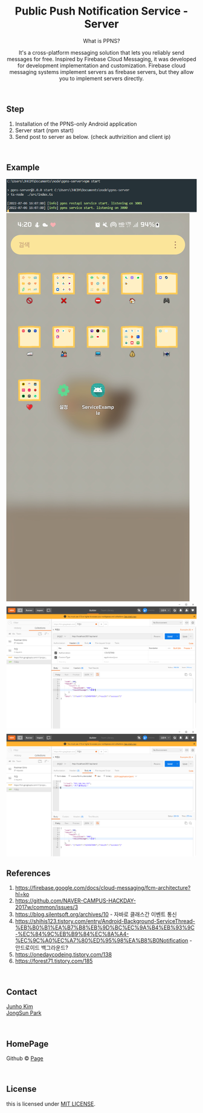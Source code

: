 # <div align="center"> Public Push Notification Service - Server </div>

<div align="center">

What is PPNS?

It's a cross-platform messaging solution that lets you reliably send messages for free. Inspired by Firebase Cloud Messaging, it was developed for development implementation and customization. Firebase cloud messaging systems implement servers as firebase servers, but they allow you to implement servers directly.

</div>

<br>

## Step

1. Installation of the PPNS-only Android application
2. Server start (npm start)
3. Send post to server as below. (check authrizition and client ip)

<br>

## Example

<img src="./instructor/capture1.png">
<img src="./instructor/capture2.jpg">
<img src="./instructor/capture3.jpg">
<img src="./instructor/capture4.jpg">

<br>

## References

1. https://firebase.google.com/docs/cloud-messaging/fcm-architecture?hl=ko
2. https://github.com/NAVER-CAMPUS-HACKDAY-2017w/common/issues/3
3. https://blog.silentsoft.org/archives/10 - 자바로 클래스간 이벤트 통신
4. https://shihis123.tistory.com/entry/Android-Background-ServiceThread-%EB%B0%B1%EA%B7%B8%EB%9D%BC%EC%9A%B4%EB%93%9C-%EC%84%9C%EB%B9%84%EC%8A%A4-%EC%9C%A0%EC%A7%80%ED%95%98%EA%B8%B0Notification - 안드로이드 백그라운드?
5. https://onedaycodeing.tistory.com/138
6. https://forest71.tistory.com/185

<br>

## Contact

[Junho Kim](libtv@naver.com) <br>
[JongSun Park](ahrl1994@gmail.com)

<br>

## HomePage

Github © [Page](https://github.com/A-big-fish-in-a-small-pond/)

<br>

## License

this is licensed under [MIT LICENSE](https://github.com/A-big-fish-in-a-small-pond/asterisk-visible-ars).
